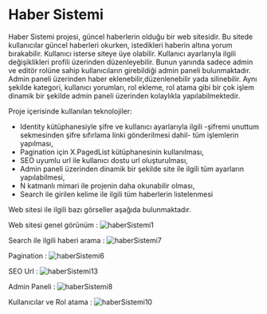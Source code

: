 # Haber Sistemi

Haber Sistemi projesi, güncel haberlerin olduğu bir web sitesidir. Bu sitede kullanıcılar güncel haberleri okurken, istedikleri haberin altına yorum bırakabilir. 
Kullanıcı isterse siteye üye olabilir. Kullanıcı ayarlarıyla ilgili değişiklikleri profili üzerinden düzenleyebilir. Bunun yanında sadece admin ve editör rolüne 
sahip kullanıcıların girebildiği admin paneli bulunmaktadır. Admin paneli üzerinden haber eklenebilir,düzenlenebilir yada silinebilir. Aynı şekilde kategori, 
kullanıcı yorumları, rol ekleme, rol atama gibi bir çok işlem dinamik bir şekilde admin paneli üzerinden kolaylıkla yapılabilmektedir. 

Proje içerisinde kullanılan teknolojiler:

* Identity kütüphanesiyle şifre ve kullanıcı ayarlarıyla ilgili -şifremi unuttum sekmesinden şifre sıfırlama linki gönderilmesi dahil- tüm işlemlerin yapılması,
* Pagination için X.PagedList kütüphanesinin kullanılması,
* SEO uyumlu url ile kullanıcı dostu url oluşturulması,
* Admin paneli üzerinden dinamik bir şekilde site ile ilgili tüm ayarların yapılabilmesi,
* N katmanlı mimari ile projenin daha okunabilir olması,
* Search ile girilen kelime ile ilgili tüm haberlerin listelenmesi

Web sitesi ile ilgili bazı görseller aşağıda bulunmaktadır.

Web sitesi genel görünüm :
![haberSistemi1](https://github.com/aysemineokyay/HaberSistemi/assets/114666477/7094affd-79ad-43d3-ab29-e3c3bc985183)

Search ile ilgili haberi arama :
![haberSistemi7](https://github.com/aysemineokyay/HaberSistemi/assets/114666477/9bc87af5-9637-4043-beb4-0362e4db7d1b)

Pagination :
![haberSistemi6](https://github.com/aysemineokyay/HaberSistemi/assets/114666477/ac7f00d6-4297-4d19-b92a-49d0ee509a64)

SEO Url :
![haberSistemi13](https://github.com/aysemineokyay/HaberSistemi/assets/114666477/ea85e0f9-9140-43d3-8329-666bdcea8c7a)

Admin Paneli :
![haberSistemi8](https://github.com/aysemineokyay/HaberSistemi/assets/114666477/3462fd9e-465d-4ff7-b924-fd5fcd75b178)

Kullanıcılar ve Rol atama :
![haberSistemi10](https://github.com/aysemineokyay/HaberSistemi/assets/114666477/b6ca3792-351c-4148-ab81-7ce5e295e96e)

